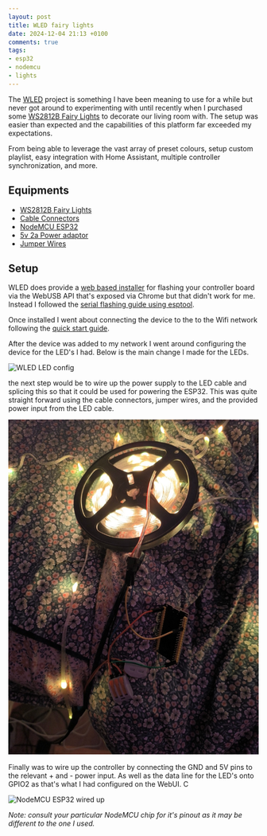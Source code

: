 ```yaml
---
layout: post
title: WLED fairy lights
date: 2024-12-04 21:13 +0100
comments: true
tags:
- esp32
- nodemcu
- lights
---
```


The [WLED][0] project is something I have been meaning to use for a while but never got around to experimenting with until recently when I purchased some [WS2812B Fairy Lights][1] to decorate our living room with. The setup was easier than expected and the capabilities of this platform far exceeded my expectations.

From being able to leverage the vast array of preset colours, setup custom playlist, easy integration with Home Assistant, multiple controller synchronization, and more.

## Equipments

- [WS2812B Fairy Lights][1]
- [Cable Connectors][2]
- [NodeMCU ESP32][3]
- [5v 2a Power adaptor][4]
- [Jumper Wires][5]

## Setup

WLED does provide a [web based installer][6] for flashing your controller board via the WebUSB API that's exposed via Chrome but that didn't work for me. Instead I followed the [serial flashing guide using esptool][7].

Once installed I went about connecting the device to the to the Wifi network following the [quick start guide][8].

After the device was added to my network I went around configuring the device for the LED's I had. Below is the main change I made for the LEDs.

![WLED LED config](/assets/img/posts/wled/nodemcu_pin_connect.png)

the next step would be to wire up the power supply to the LED cable and splicing this so that it could be used for powering the ESP32. This was quite straight forward using the cable connectors,  jumper wires, and the provided power input from the LED cable.

![Wired up](/assets/img/posts/wled/wired_up.jpg)


Finally was to wire up the controller by connecting the GND and 5V pins to the relevant + and - power input. As well as the data line for the LED's onto GPIO2 as that's what I had configured on the WebUI. C

![NodeMCU ESP32 wired up](/assets/img/posts/wled/nodemcu_pin_connect.png)

_Note: consult your particular NodeMCU chip for it's pinout as it may be different to the one I used._



[0]: https://kno.wled.ge/
[1]: https://www.amazon.de/exec/obidos/ASIN/B0D6XQW9JR/hexagon05-21/
[2]: https://www.amazon.de/exec/obidos/ASIN/B0BCNTVV4S/hexagon05-21/
[3]: https://www.amazon.de/exec/obidos/ASIN/B074RGW2VQ/hexagon05-21/
[4]: https://www.amazon.de/exec/obidos/ASIN/B09KNFD38L/hexagon05-21/
[5]: https://www.amazon.de/exec/obidos/ASIN/B01EV70C78/hexagon05-21/
[6]: https://install.wled.me/
[7]: https://kno.wled.ge/basics/install-binary/#flashing-method-2-esptool
[8]: https://kno.wled.ge/basics/getting-started/#quick-start-guide
